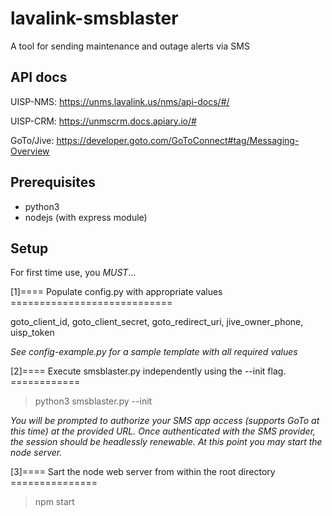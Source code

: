 # lavalink-smsblaster
A tool for sending maintenance and outage alerts via SMS

## API docs
UISP-NMS: https://unms.lavalink.us/nms/api-docs/#/

UISP-CRM: https://unmscrm.docs.apiary.io/#

GoTo/Jive: https://developer.goto.com/GoToConnect#tag/Messaging-Overview

## Prerequisites
- python3
- nodejs (with express module)

## Setup
For first time use, you *MUST*...

[1]==== Populate config.py with appropriate values ============================

goto_client_id, goto_client_secret, goto_redirect_uri, jive_owner_phone, uisp_token

*See config-example.py for a sample template with all required values*

[2]==== Execute smsblaster.py independently using the --init flag. ============

> python3 smsblaster.py --init

*You will be prompted to authorize your SMS app access (supports GoTo at this time) at the provided URL. Once authenticated with the SMS provider, the session should be headlessly renewable. At this point you may start the node server.*

[3]==== Sart the node web server from within the root directory ===============

> npm start
